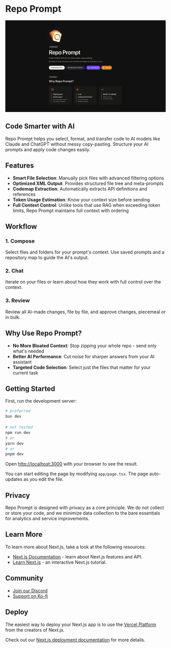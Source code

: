 # Repo Prompt

<div align="center">
  <img src="public/GitHubSpoiler.png" alt="Repo Prompt Logo" width="auto"/>
</div>

## Code Smarter with AI

Repo Prompt helps you select, format, and transfer code to AI models like Claude and ChatGPT without messy copy-pasting. Structure your AI prompts and apply code changes easily.

## Features

- **Smart File Selection**: Manually pick files with advanced filtering options
- **Optimized XML Output**: Provides structured file tree and meta-prompts
- **Codemap Extraction**: Automatically extracts API definitions and references
- **Token Usage Estimation**: Know your context size before sending
- **Full Context Control**: Unlike tools that use RAG when exceeding token limits, Repo Prompt maintains full context with ordering

## Workflow

### 1. Compose
Select files and folders for your prompt's context. Use saved prompts and a repository map to guide the AI's output.

### 2. Chat
Iterate on your files or learn about how they work with full control over the context.

### 3. Review
Review all AI-made changes, file by file, and approve changes, piecemeal or in bulk.

## Why Use Repo Prompt?

- **No More Bloated Context**: Stop zipping your whole repo - send only what's needed
- **Better AI Performance**: Cut noise for sharper answers from your AI assistant
- **Targeted Code Selection**: Select just the files that matter for your current task

## Getting Started

First, run the development server:

```bash
# preferred
bun dev

# not tested
npm run dev
# or
yarn dev
# or
pnpm dev
```

Open [http://localhost:3000](http://localhost:3000) with your browser to see the result.

You can start editing the page by modifying `app/page.tsx`. The page auto-updates as you edit the file.

## Privacy

Repo Prompt is designed with privacy as a core principle. We do not collect or store your code, and we minimize data collection to the bare essentials for analytics and service improvements.

## Learn More

To learn more about Next.js, take a look at the following resources:

- [Next.js Documentation](https://nextjs.org/docs) - learn about Next.js features and API.
- [Learn Next.js](https://nextjs.org/learn) - an interactive Next.js tutorial.

## Community

- [Join our Discord](https://discord.com/invite/NtbFDAJPGM)
- [Support on Ko-fi](https://ko-fi.com/repoprompt)

## Deploy

The easiest way to deploy your Next.js app is to use the [Vercel Platform](https://vercel.com/new?utm_medium=default-template&filter=next.js&utm_source=create-next-app&utm_campaign=create-next-app-readme) from the creators of Next.js.

Check out our [Next.js deployment documentation](https://nextjs.org/docs/app/building-your-application/deploying) for more details.
